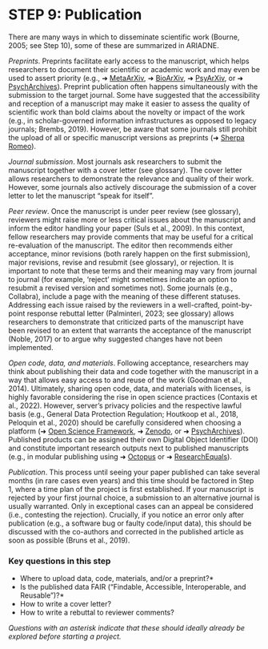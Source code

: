 # STEP 9: Publication

There are many ways in which to disseminate scientific work (Bourne, 2005; see Step 10), some of these are summarized in ARIADNE.

_Preprints_. Preprints facilitate early access to the manuscript, which helps researchers to document their scientific or academic work and may even be used to assert priority (e.g., ➜ [MetaArXiv](https://osf.io/preprints/metaarxiv/), ➜ [BioArXiv](https://www.biorxiv.org/), ➜ [PsyArXiv](https://osf.io/preprints/psyarxiv), or ➜ [PsychArchives](https://www.psycharchives.org/)). Preprint publication often happens simultaneously with the submission to the target journal. Some have suggested that the accessibility and reception of a manuscript may make it easier to assess the quality of scientific work than bold claims about the novelty or impact of the work (e.g., in scholar-governed information infrastructures as opposed to legacy journals; Brembs, 2019). However, be aware that some journals still prohibit the upload of all or specific manuscript versions as preprints (➜ [Sherpa Romeo](https://www.sherpa.ac.uk/romeo/)).

_Journal submission_. Most journals ask researchers to submit the manuscript together with a cover letter (see glossary). The cover letter allows researchers to demonstrate the relevance and quality of their work. However, some journals also actively discourage the submission of a cover letter to let the manuscript “speak for itself”. 

_Peer review_. Once the manuscript is under peer review (see glossary), reviewers might raise more or less critical issues about the manuscript and inform the editor handling your paper (Suls et al., 2009). In this context, fellow researchers may provide comments that may be useful for a critical re-evaluation of the manuscript. The editor then recommends either acceptance, minor revisions (both rarely happen on the first submission), major revisions, revise and resubmit (see glossary), or rejection. It is important to note that these terms and their meaning may vary from journal to journal (for example, ‘reject’ might sometimes indicate an option to resubmit a revised version and sometimes not). Some journals (e.g., Collabra), include a page with the meaning of these different statuses. Addressing each issue raised by the reviewers in a well-crafted, point-by-point response rebuttal letter (Palminteri, 2023; see glossary) allows researchers to demonstrate that criticized parts of the manuscript have been revised to an extent that warrants the acceptance of the manuscript (Noble, 2017) or to argue why suggested changes have not been implemented. 

_Open code, data, and materials_. Following acceptance, researchers may think about publishing their data and code together with the manuscript in a way that allows easy access to and reuse of the work (Goodman et al., 2014). Ultimately, sharing open code, data, and materials with licenses, is highly favorable considering the rise in open science practices (Contaxis et al., 2022). However, server’s privacy policies and the respective lawful basis (e.g., General Data Protection Regulation; Houtkoop et al., 2018, Peloquin et al., 2020) should be carefully considered when choosing a platform (➜ [Open Science Framework](https://osf.io/dashboard), ➜ [Zenodo](https://zenodo.org/), or ➜ [PsychArchives](https://www.psycharchives.org/)). Published products can be assigned their own Digital Object Identifier (DOI) and constitute important research outputs next to published manuscripts (e.g., in modular publishing using ➜ [Octopus](https://www.octopus.ac/) or ➜ [ResearchEquals](https://www.researchequals.com/)).

_Publication_. This process until seeing your paper published can take several months (in rare cases even years) and this time should be factored in Step 1, where a time plan of the project is first established. If your manuscript is rejected by your first journal choice, a submission to an alternative journal is usually warranted. Only in exceptional cases can an appeal be considered (i.e., contesting the rejection). Crucially, if you notice an error only after publication (e.g., a software bug or faulty code/input data), this should be discussed with the co-authors and corrected in the published article as soon as possible (Bruns et al., 2019).

### Key questions in this step
- Where to upload data, code, materials, and/or a preprint?*
- Is the published data FAIR (“Findable, Accessible, Interoperable, and Reusable”)?*
- How to write a cover letter?
- How to write a rebuttal to reviewer comments?

_Questions with an asterisk indicate that these should ideally already be explored before starting a project._
